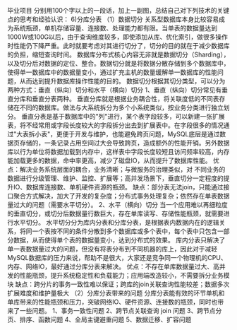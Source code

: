 毕业项目
分别用100个字以上的一段话，加上一副图，总结自己对下列技术的关键点的思考和经验认识：
6)分库分表
（1）数据切分
关系型数据库本身比较容易成为系统瓶颈，单机存储容量、连接数、处理能力都有限。当单表的数据量达到1000W或100G以后，由于查询维度较多，即使添加从库、优化索引，做很多操作时性能仍下降严重。此时就要考虑对其进行切分了，切分的目的就在于减少数据库的负担，缩短查询时间。
数据库分布式核心内容无非就是数据切分（Sharding），以及切分后对数据的定位、整合。数据切分就是将数据分散存储到多个数据库中，使得单一数据库中的数据量变小，通过扩充主机的数量缓解单一数据库的性能问题，从而达到提升数据库操作性能的目的。
数据切分根据其切分类型，可以分为两种方式：垂直（纵向）切分和水平（横向）切分
1、垂直（纵向）切分常见有垂直分库和垂直分表两种。
垂直分库就是根据业务耦合性，将关联度低的不同表存储在不同的数据库。做法与大系统拆分为多个小系统类似，按业务分类进行独立划分。
垂直分表是基于数据库中的"列"进行，某个表字段较多，可以新建一张扩展表，将不经常用或字段长度较大的字段拆分出去到扩展表中。在字段很多的情况通过"大表拆小表"，更便于开发与维护，也能避免跨页问题，MySQL底层是通过数据页存储的，一条记录占用空间过大会导致跨页，造成额外的性能开销。另外数据库以行为单位将数据加载到内存中，这样表中字段长度较短且访问频率较高，内存能加载更多的数据，命中率更高，减少了磁盘IO，从而提升了数据库性能。
优点：解决业务系统层面的耦合，业务清晰；与微服务的治理类似，对 不同业务的数据进行分级管理、维护、监控、扩展等；高并发场景下，垂直切分一定程度的提升IO、数据库连接数、单机硬件资源的瓶颈。
缺点：部分表无法join，只能通过接口聚合方式解决，加大了开发的复杂度；分布式事务处理复杂；依然存在单表数据量过大的问题（需要水平切分）。
2、水平（横向）切分
当一个应用难以再细粒度的垂直切分，或切分后数据量行数巨大，存在单库读写、存储性能瓶颈，就需要进行水平切分。
水平切分分为库内分表和分库分表，是根据表内数据内在的逻辑关系，将同一个表按不同的条件分散到多个数据库或多个表中，每个表中只包含一部分数据，从而使得单个表的数据量变小，达到分布式的效果。
库内分表只解决了单一表数据量过大的问题，但没有将表分布到不同机器的库上，因此对于减轻MySQL数据库的压力来说，帮助不是很大，大家还是竞争同一个物理机的CPU、内存、网络IO，最好通过分库分表来解决。
优点：不存在单库数据量过大、高并发的性能瓶颈，提升系统稳定性和负载能力；应用端改造较小，不需要拆分业务模块
缺点：跨分片的事务一致性难以保证；跨库的join关联查询性能较差；数据多次扩展难度和维护量极大
（2）分库分表带来的问题
分库分表能有效的环节单机和单库带来的性能瓶颈和压力，突破网络IO、硬件资源、连接数的瓶颈，同时也带来了一些问题。
1、事务一致性问题
2、跨节点关联查询 join 问题
3、跨节点分页、排序、函数问题
4、全局主键避重问题
5、数据迁移、扩容问题